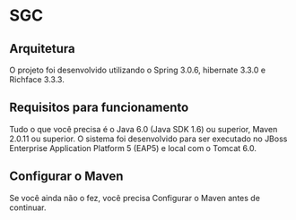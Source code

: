 SGC
========================
Arquitetura
-----------
O projeto foi desenvolvido utilizando o Spring 3.0.6, hibernate 3.3.0 e Richface 3.3.3.

Requisitos para funcionamento
-------------------
Tudo o que você precisa é o Java 6.0 (Java SDK 1.6) ou superior, Maven 2.0.11 ou superior. O sistema foi desenvolvido para ser executado no JBoss Enterprise Application Platform 5 (EAP5) e local com o Tomcat 6.0.

Configurar o Maven
---------------
Se você ainda não o fez, você precisa Configurar o Maven antes de continuar. 

